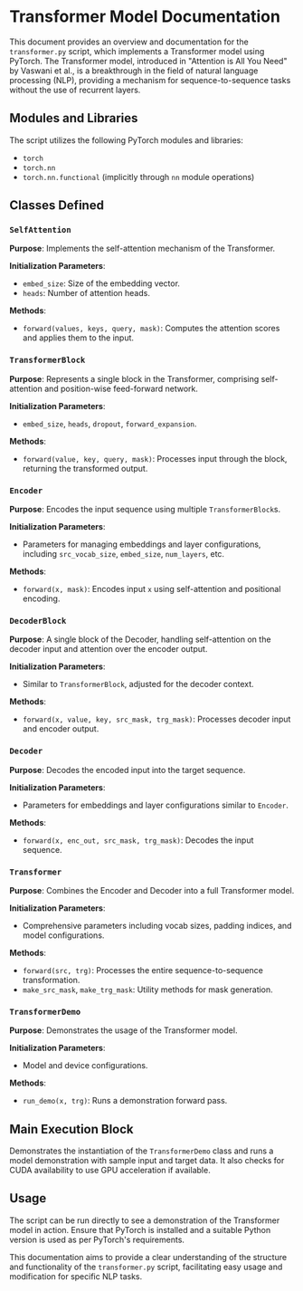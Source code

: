 # Transformer Model Documentation

This document provides an overview and documentation for the `transformer.py` script, which implements a Transformer model using PyTorch. The Transformer model, introduced in "Attention is All You Need" by Vaswani et al., is a breakthrough in the field of natural language processing (NLP), providing a mechanism for sequence-to-sequence tasks without the use of recurrent layers.

## Modules and Libraries

The script utilizes the following PyTorch modules and libraries:

- `torch`
- `torch.nn`
- `torch.nn.functional` (implicitly through `nn` module operations)

## Classes Defined

### `SelfAttention`

**Purpose**: Implements the self-attention mechanism of the Transformer.

**Initialization Parameters**:
- `embed_size`: Size of the embedding vector.
- `heads`: Number of attention heads.

**Methods**:
- `forward(values, keys, query, mask)`: Computes the attention scores and applies them to the input.

### `TransformerBlock`

**Purpose**: Represents a single block in the Transformer, comprising self-attention and position-wise feed-forward network.

**Initialization Parameters**:
- `embed_size`, `heads`, `dropout`, `forward_expansion`.

**Methods**:
- `forward(value, key, query, mask)`: Processes input through the block, returning the transformed output.

### `Encoder`

**Purpose**: Encodes the input sequence using multiple `TransformerBlock`s.

**Initialization Parameters**:
- Parameters for managing embeddings and layer configurations, including `src_vocab_size`, `embed_size`, `num_layers`, etc.

**Methods**:
- `forward(x, mask)`: Encodes input `x` using self-attention and positional encoding.

### `DecoderBlock`

**Purpose**: A single block of the Decoder, handling self-attention on the decoder input and attention over the encoder output.

**Initialization Parameters**:
- Similar to `TransformerBlock`, adjusted for the decoder context.

**Methods**:
- `forward(x, value, key, src_mask, trg_mask)`: Processes decoder input and encoder output.

### `Decoder`

**Purpose**: Decodes the encoded input into the target sequence.

**Initialization Parameters**:
- Parameters for embeddings and layer configurations similar to `Encoder`.

**Methods**:
- `forward(x, enc_out, src_mask, trg_mask)`: Decodes the input sequence.

### `Transformer`

**Purpose**: Combines the Encoder and Decoder into a full Transformer model.

**Initialization Parameters**:
- Comprehensive parameters including vocab sizes, padding indices, and model configurations.

**Methods**:
- `forward(src, trg)`: Processes the entire sequence-to-sequence transformation.
- `make_src_mask`, `make_trg_mask`: Utility methods for mask generation.

### `TransformerDemo`

**Purpose**: Demonstrates the usage of the Transformer model.

**Initialization Parameters**:
- Model and device configurations.

**Methods**:
- `run_demo(x, trg)`: Runs a demonstration forward pass.

## Main Execution Block

Demonstrates the instantiation of the `TransformerDemo` class and runs a model demonstration with sample input and target data. It also checks for CUDA availability to use GPU acceleration if available.

## Usage

The script can be run directly to see a demonstration of the Transformer model in action. Ensure that PyTorch is installed and a suitable Python version is used as per PyTorch's requirements.

This documentation aims to provide a clear understanding of the structure and functionality of the `transformer.py` script, facilitating easy usage and modification for specific NLP tasks.
